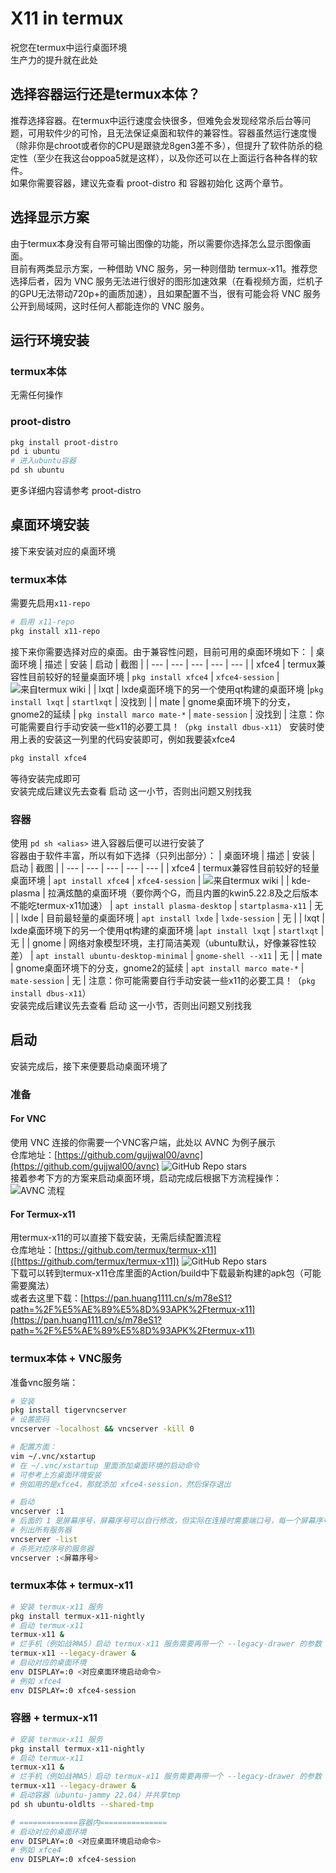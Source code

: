 # X11 in termux
祝您在termux中运行桌面环境  
生产力的提升就在此处
## 选择容器运行还是termux本体？
推荐选择容器。在termux中运行速度会快很多，但难免会发现经常杀后台等问题，可用软件少的可怜，且无法保证桌面和软件的兼容性。容器虽然运行速度慢（除非你是chroot或者你的CPU是跟骁龙8gen3差不多），但提升了软件防杀的稳定性（至少在我这台oppoa5就是这样），以及你还可以在上面运行各种各样的软件。  
如果你需要容器，建议先查看 proot-distro 和 容器初始化 这两个章节。
## 选择显示方案
由于termux本身没有自带可输出图像的功能，所以需要你选择怎么显示图像画面。  
目前有两类显示方案，一种借助 VNC 服务，另一种则借助 termux-x11。推荐您选择后者，因为 VNC 服务无法进行很好的图形加速效果（在看视频方面，烂机子的GPU无法带动720p+的画质加速），且如果配置不当，很有可能会将 VNC 服务公开到局域网，这时任何人都能连你的 VNC 服务。
## 运行环境安装
### termux本体
无需任何操作
### proot-distro
```bash
pkg install proot-distro
pd i ubuntu
# 进入ubuntu容器
pd sh ubuntu
```
更多详细内容请参考 proot-distro
## 桌面环境安装
接下来安装对应的桌面环境
### termux本体
需要先启用`x11-repo`  
```bash
# 启用 x11-repo
pkg install x11-repo
```
接下来你需要选择对应的桌面。由于兼容性问题，目前可用的桌面环境如下：
| 桌面环境 | 描述 | 安装 | 启动 | 截图 |
| --- | --- | --- | --- | --- |
| xfce4 | termux兼容性目前较好的轻量桌面环境 | `pkg install xfce4` | `xfce4-session` | ![来自termux wiki](https://wiki.termux.com/wiki/File:Termux_XFCE.png) |
| lxqt | lxde桌面环境下的另一个使用qt构建的桌面环境 |`pkg install lxqt` | `startlxqt` | 没找到 |
| mate | gnome桌面环境下的分支，gnome2的延续 | `pkg install marco mate-*` | `mate-session` | 没找到 |
注意：你可能需要自行手动安装一些x11的必要工具！（`pkg install dbus-x11`）
安装时使用上表的安装这一列里的代码安装即可，例如我要装xfce4
```bash
pkg install xfce4
```
等待安装完成即可  
安装完成后建议先去查看 启动 这一小节，否则出问题又别找我
### 容器
使用 `pd sh <alias>` 进入容器后便可以进行安装了  
容器由于软件丰富，所以有如下选择（只列出部分）：
| 桌面环境 | 描述 | 安装 | 启动 | 截图 |
| --- | --- | --- | --- | --- |
| xfce4 | termux兼容性目前较好的轻量桌面环境 | `apt install xfce4` | `xfce4-session` | ![来自termux wiki](https://wiki.termux.com/wiki/File:Termux_XFCE.png) |
| kde-plasma | 拉满炫酷的桌面环境（要你两个G，而且内置的kwin5.22.8及之后版本不能吃termux-x11加速） | `apt install plasma-desktop` | `startplasma-x11` | 无 |
| lxde | 目前最轻量的桌面环境 | `apt install lxde` | `lxde-session` | 无 |
| lxqt | lxde桌面环境下的另一个使用qt构建的桌面环境 |`apt install lxqt` | `startlxqt` | 无 |
| gnome | 网络对象模型环境，主打简洁美观（ubuntu默认，好像兼容性较差） | `apt install ubuntu-desktop-minimal` | `gnome-shell --x11` | 无 |
| mate | gnome桌面环境下的分支，gnome2的延续 | `apt install marco mate-*` | `mate-session` | 无 |
注意：你可能需要自行手动安装一些x11的必要工具！（`pkg install dbus-x11`）  
安装完成后建议先去查看 启动 这一小节，否则出问题又别找我
## 启动
安装完成后，接下来便要启动桌面环境了
### 准备
#### For VNC
使用 VNC 连接的你需要一个VNC客户端，此处以 AVNC 为例子展示  
仓库地址：[https://github.com/gujjwal00/avnc](https://github.com/gujjwal00/avnc) ![GitHub Repo stars](https://img.shields.io/github/stars/gujjwal00/avnc)  
接着参考下方的方案来启动桌面环境，启动完成后根据下方流程操作：  
![AVNC 流程](../_images/termux/avnc.jpg)  
#### For Termux-x11
用termux-x11的可以直接下载安装，无需后续配置流程  
仓库地址：[https://github.com/termux/termux-x11]([https://github.com/termux/termux-x11]) ![GitHub Repo stars](https://img.shields.io/github/stars/termux/termux-x11)  
下载可以转到termux-x11仓库里面的Action/build中下载最新构建的apk包（可能需要魔法）  
或者去这里下载：[https://pan.huang1111.cn/s/m78eS1?path=%2F%E5%AE%89%E5%8D%93APK%2Ftermux-x11](https://pan.huang1111.cn/s/m78eS1?path=%2F%E5%AE%89%E5%8D%93APK%2Ftermux-x11)
### termux本体 + VNC服务
准备vnc服务端：
```bash
# 安装
pkg install tigervncserver
# 设置密码
vncserver -localhost && vncserver -kill 0

# 配置方面：
vim ~/.vnc/xstartup
# 在 ~/.vnc/xstartup 里面添加桌面环境的启动命令
# 可参考上方桌面环境安装
# 例如用的是xfce4，那就添加 xfce4-session，然后保存退出

# 启动
vncserver :1
# 后面的 1 是屏幕序号，屏幕序号可以自行修改，但实际在连接时需要端口号，每一个屏幕序号所对应的端口号为 5900+<屏幕序号>，例如这里是1，那么端口号就是5901
# 列出所有服务器
vncserver -list
# 杀死对应序号的服务器
vncserver :<屏幕序号>
```
### termux本体 + termux-x11
```bash
# 安装 termux-x11 服务
pkg install termux-x11-nightly
# 启动 termux-x11
termux-x11 &
# 烂手机（例如战神A5）启动 termux-x11 服务需要再带一个 --legacy-drawer 的参数
termux-x11 --legacy-drawer &
# 启动对应的桌面环境
env DISPLAY=:0 <对应桌面环境启动命令>
# 例如 xfce4
env DISPLAY=:0 xfce4-session
```
### 容器 + termux-x11
```bash
# 安装 termux-x11 服务
pkg install termux-x11-nightly
# 启动 termux-x11
termux-x11 &
# 烂手机（例如战神A5）启动 termux-x11 服务需要再带一个 --legacy-drawer 的参数
termux-x11 --legacy-drawer &
# 启动容器（ubuntu-jammy 22.04）并共享tmp
pd sh ubuntu-oldlts --shared-tmp

# =============容器内===============
# 启动对应的桌面环境
env DISPLAY=:0 <对应桌面环境启动命令>
# 例如 xfce4
env DISPLAY=:0 xfce4-session
```